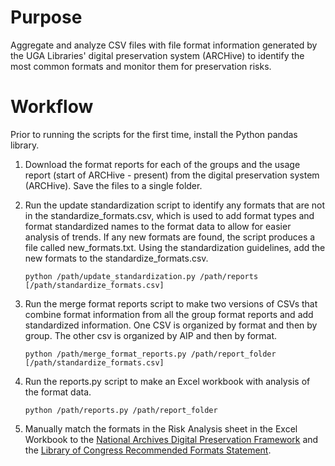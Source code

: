 # Purpose
 Aggregate and analyze CSV files with file format information generated by the UGA Libraries' digital preservation system (ARCHive) to identify the most common formats and monitor them for preservation risks.
 
 # Workflow
 Prior to running the scripts for the first time, install the Python pandas library.
 
 1. Download the format reports for each of the groups and the usage report (start of ARCHive - present) from the digital preservation system (ARCHive). Save the files to a single folder.
 
 2. Run the update standardization script to identify any formats that are not in the standardize_formats.csv, which is used to add format types and format standardized names to the format data to allow for easier analysis of trends. If any new formats are found, the script produces a file called new_formats.txt. Using the standardization guidelines, add the new formats to the standardize_formats.csv.
 
        python /path/update_standardization.py /path/reports [/path/standardize_formats.csv]
 
 3. Run the merge format reports script to make two versions of CSVs that combine format information from all the group format reports and add standardized information. One CSV is organized by format and then by group. The other csv is organized by AIP and then by format.
 
        python /path/merge_format_reports.py /path/report_folder [/path/standardize_formats.csv]
 
 4. Run the reports.py script to make an Excel workbook with analysis of the format data.
 
        python /path/reports.py /path/report_folder
 
 5. Manually match the formats in the Risk Analysis sheet in the Excel Workbook to the [National Archives Digital Preservation Framework](https://github.com/usnationalarchives/digital-preservation) and the [Library of Congress Recommended Formats Statement](https://www.loc.gov/preservation/resources/rfs/).
